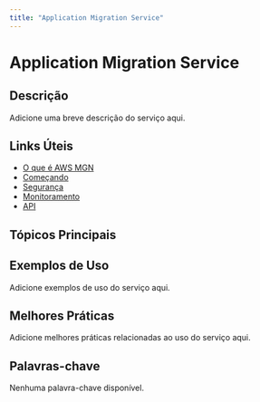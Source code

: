 ```yaml
---
title: "Application Migration Service"
---
```


# Application Migration Service

## Descrição

Adicione uma breve descrição do serviço aqui.

## Links Úteis

- [O que é AWS MGN](https://docs.aws.amazon.com/mgn/latest/ug/what-is-aws-mgn.html)
- [Começando](https://docs.aws.amazon.com/mgn/latest/ug/getting-started.html)
- [Segurança](https://docs.aws.amazon.com/mgn/latest/ug/security.html)
- [Monitoramento](https://docs.aws.amazon.com/mgn/latest/ug/monitoring.html)
- [API](https://docs.aws.amazon.com/mgn/latest/ug/api.html)

## Tópicos Principais



## Exemplos de Uso

Adicione exemplos de uso do serviço aqui.

## Melhores Práticas

Adicione melhores práticas relacionadas ao uso do serviço aqui.

## Palavras-chave

Nenhuma palavra-chave disponível.
